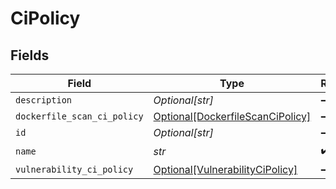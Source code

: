 # CiPolicy


## Fields

| Field                                                                             | Type                                                                              | Required                                                                          | Description                                                                       |
| --------------------------------------------------------------------------------- | --------------------------------------------------------------------------------- | --------------------------------------------------------------------------------- | --------------------------------------------------------------------------------- |
| `description`                                                                     | *Optional[str]*                                                                   | :heavy_minus_sign:                                                                | N/A                                                                               |
| `dockerfile_scan_ci_policy`                                                       | [Optional[DockerfileScanCiPolicy]](../../models/shared/dockerfilescancipolicy.md) | :heavy_minus_sign:                                                                | N/A                                                                               |
| `id`                                                                              | *Optional[str]*                                                                   | :heavy_minus_sign:                                                                | N/A                                                                               |
| `name`                                                                            | *str*                                                                             | :heavy_check_mark:                                                                | N/A                                                                               |
| `vulnerability_ci_policy`                                                         | [Optional[VulnerabilityCiPolicy]](../../models/shared/vulnerabilitycipolicy.md)   | :heavy_minus_sign:                                                                | N/A                                                                               |